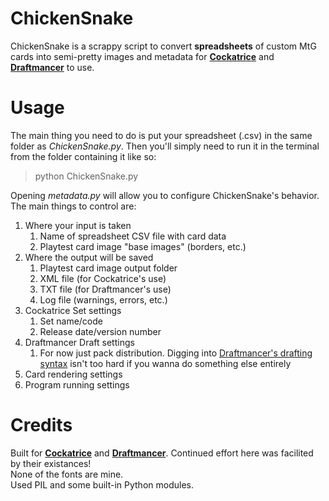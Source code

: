 ChickenSnake
=
ChickenSnake is a scrappy script to convert **spreadsheets** of custom MtG cards into semi-pretty images and metadata for **[Cockatrice](https://cockatrice.github.io/)** and **[Draftmancer](https://draftmancer.com/)** to use.

Usage
=
The main thing you need to do is put your spreadsheet (.csv) in the same folder as *ChickenSnake.py*. Then you'll simply need to run it in the terminal from the folder containing it like so:
<br>
>python ChickenSnake.py

Opening *metadata.py* will allow you to configure ChickenSnake's behavior. The main things to control are:
1. Where your input is taken
    1. Name of spreadsheet CSV file with card data
    1. Playtest card image "base images" (borders, etc.)
1. Where the output will be saved
    1. Playtest card image output folder
    1. XML file (for Cockatrice's use)
    1. TXT file (for Draftmancer's use)
    1. Log file (warnings, errors, etc.)
1. Cockatrice Set settings
    1. Set name/code
    1. Release date/version number
1. Draftmancer Draft settings
    1. For now just pack distribution. Digging into [Draftmancer's drafting syntax](https://draftmancer.com/cubeformat.html) isn't too hard if you wanna do something else entirely
1. Card rendering settings
1. Program running settings

Credits
=
Built for **[Cockatrice](https://cockatrice.github.io/)** and **[Draftmancer](https://draftmancer.com/)**. Continued effort here was facilited by their existances!
<br>None of the fonts are mine. 
<br>Used PIL and some built-in Python modules. 